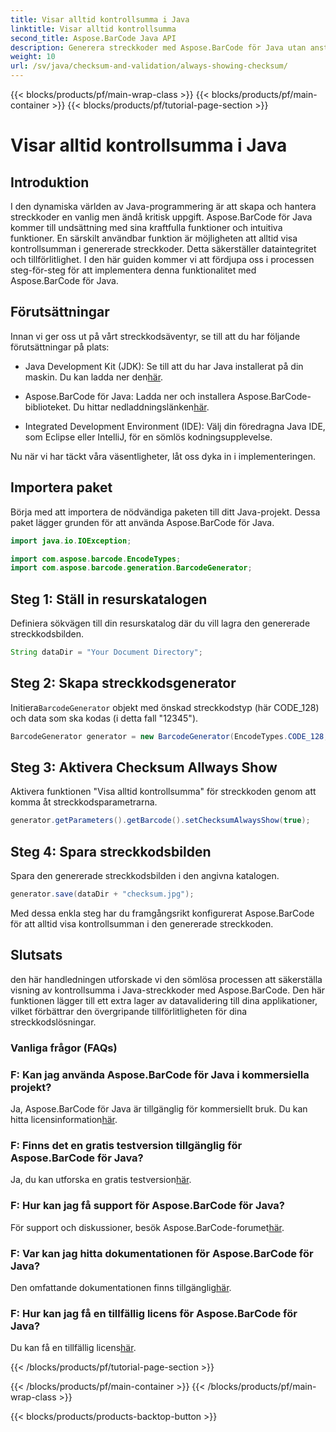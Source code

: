 ```yaml
---
title: Visar alltid kontrollsumma i Java
linktitle: Visar alltid kontrollsumma
second_title: Aspose.BarCode Java API
description: Generera streckkoder med Aspose.BarCode för Java utan ansträngning. Lär dig hur du alltid visar kontrollsummor för förbättrad dataintegritet i den här steg-för-steg-guiden.
weight: 10
url: /sv/java/checksum-and-validation/always-showing-checksum/
---
```


{{< blocks/products/pf/main-wrap-class >}}
{{< blocks/products/pf/main-container >}}
{{< blocks/products/pf/tutorial-page-section >}}

# Visar alltid kontrollsumma i Java


## Introduktion

I den dynamiska världen av Java-programmering är att skapa och hantera streckkoder en vanlig men ändå kritisk uppgift. Aspose.BarCode för Java kommer till undsättning med sina kraftfulla funktioner och intuitiva funktioner. En särskilt användbar funktion är möjligheten att alltid visa kontrollsumman i genererade streckkoder. Detta säkerställer dataintegritet och tillförlitlighet. I den här guiden kommer vi att fördjupa oss i processen steg-för-steg för att implementera denna funktionalitet med Aspose.BarCode för Java.

## Förutsättningar

Innan vi ger oss ut på vårt streckkodsäventyr, se till att du har följande förutsättningar på plats:

-  Java Development Kit (JDK): Se till att du har Java installerat på din maskin. Du kan ladda ner den[här](https://www.oracle.com/java/technologies/javase-downloads.html).

- Aspose.BarCode för Java: Ladda ner och installera Aspose.BarCode-biblioteket. Du hittar nedladdningslänken[här](https://releases.aspose.com/barcode/java/).

- Integrated Development Environment (IDE): Välj din föredragna Java IDE, som Eclipse eller IntelliJ, för en sömlös kodningsupplevelse.

Nu när vi har täckt våra väsentligheter, låt oss dyka in i implementeringen.

## Importera paket

Börja med att importera de nödvändiga paketen till ditt Java-projekt. Dessa paket lägger grunden för att använda Aspose.BarCode för Java.

```java
import java.io.IOException;

import com.aspose.barcode.EncodeTypes;
import com.aspose.barcode.generation.BarcodeGenerator;
```

## Steg 1: Ställ in resurskatalogen

Definiera sökvägen till din resurskatalog där du vill lagra den genererade streckkodsbilden.

```java
String dataDir = "Your Document Directory";
```

## Steg 2: Skapa streckkodsgenerator

 Initiera`BarcodeGenerator` objekt med önskad streckkodstyp (här CODE_128) och data som ska kodas (i detta fall "12345").

```java
BarcodeGenerator generator = new BarcodeGenerator(EncodeTypes.CODE_128, "12345");
```

## Steg 3: Aktivera Checksum Allways Show

Aktivera funktionen "Visa alltid kontrollsumma" för streckkoden genom att komma åt streckkodsparametrarna.

```java
generator.getParameters().getBarcode().setChecksumAlwaysShow(true);
```

## Steg 4: Spara streckkodsbilden

Spara den genererade streckkodsbilden i den angivna katalogen.

```java
generator.save(dataDir + "checksum.jpg");
```

Med dessa enkla steg har du framgångsrikt konfigurerat Aspose.BarCode för att alltid visa kontrollsumman i den genererade streckkoden.

## Slutsats

den här handledningen utforskade vi den sömlösa processen att säkerställa visning av kontrollsumma i Java-streckkoder med Aspose.BarCode. Den här funktionen lägger till ett extra lager av datavalidering till dina applikationer, vilket förbättrar den övergripande tillförlitligheten för dina streckkodslösningar.

### Vanliga frågor (FAQs)

### F: Kan jag använda Aspose.BarCode för Java i kommersiella projekt?
 Ja, Aspose.BarCode för Java är tillgänglig för kommersiellt bruk. Du kan hitta licensinformation[här](https://purchase.aspose.com/buy).

### F: Finns det en gratis testversion tillgänglig för Aspose.BarCode för Java?
 Ja, du kan utforska en gratis testversion[här](https://releases.aspose.com/).

### F: Hur kan jag få support för Aspose.BarCode för Java?
 För support och diskussioner, besök Aspose.BarCode-forumet[här](https://forum.aspose.com/c/barcode/13).

### F: Var kan jag hitta dokumentationen för Aspose.BarCode för Java?
 Den omfattande dokumentationen finns tillgänglig[här](https://reference.aspose.com/barcode/java/).

### F: Hur kan jag få en tillfällig licens för Aspose.BarCode för Java?
 Du kan få en tillfällig licens[här](https://purchase.aspose.com/temporary-license/).


{{< /blocks/products/pf/tutorial-page-section >}}

{{< /blocks/products/pf/main-container >}}
{{< /blocks/products/pf/main-wrap-class >}}

{{< blocks/products/products-backtop-button >}}
